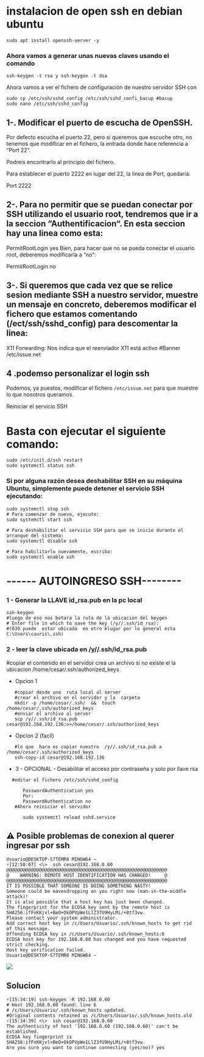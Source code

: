 [//]: # (Servidor ssh)
# instalacion de open ssh en debian ubuntu
 
```shell
sudo apt install openssh-server -y
```

### Ahora vamos a generar unas nuevas claves usando el comando 

```shell
ssh-keygen -t rsa y ssh-keygen -t dsa
```

Ahora vamos a ver el fichero de configuración de nuestro servidor SSH con

```shell
sudo cp /etc/ssh/sshd_config /etc/ssh/sshd_confi_bacup #bacup
sudo nano /etc/ssh/sshd_config

```





## 1-. Modificar el puerto de escucha de OpenSSH.

Por defecto escucha el puerto 22, pero si queremos que escuche otro, no tenemos que modificar en el fichero, la entrada donde hace referencia 
 a “Port 22“.

Podreis encontrarlo al principio del fichero.

Para establecer el puerto 2222 en lugar del 22, la linea de Port, quedaria:

Port 2222

## 2-. Para no permitir que se puedan conectar por SSH utilizando el usuario root, tendremos que ir a la seccion “Authentificacion“. En esta seccion hay una linea como esta:

 PermitRootLogin yes
Bien, para hacer que no se pueda conectar el usuario root, deberemos modificarla a “no“:

PermitRootLogin no

## 3-. Si queremos que cada vez que se relice sesion mediante SSH a nuestro servidor, muestre un mensaje en concreto, deberemos modificar el fichero que estamos comentando (/ect/ssh/sshd_config) para descomentar la linea:

X11 Forwarding: Nos indica que el reenviador X11 está activo
#Banner /etc/issue.net

## 4 .podemso personalizar el login ssh
Podemos, ya puestos, modificar el fichero `/etc/issue.net` para que muestre lo que nosotros queramos.

Reiniciar el servicio SSH

# Basta con ejecutar el siguiente comando:

```shell
sudo /etc/init.d/ssh restart
sudo systemctl status ssh
```
                                                                                                                                                 


### Si por alguna razón desea deshabilitar SSH en su máquina Ubuntu, simplemente puede detener el servicio SSH ejecutando:

```shell
sudo systemctl stop ssh
# Para comenzar de nuevo, ejecute:
sudo systemctl start ssh

# Para deshabilitar el servicio SSH para que se inicie durante el arranque del sistema:
sudo systemctl disable ssh

# Para habilitarlo nuevamente, escriba:
sudo systemctl enable ssh
```


# ------ AUTOINGRESO SSH--------

### 1 -  Generar la LLAVE id_rsa.pub en la pc  local

```shell
ssh-keygen
#luego de eso nos botara la ruta de la ubicacion del keygen
# Enter file in which to save the key (/y//.ssh/id_rsa):
#(OJO puede  estar ubicada  en otro klugar por lo general esta C:\Users\cauris\.ssh)
```


### 2  -  leer la clave ubicada en /y//.ssh/id_rsa.pub
   #copiar el contenido en el servidor crea un archivo si no existe el la ubicacion /home/cesar/.ssh/authorized_keys


 - Opcion 1
   
```shell
   #copiar desde una  ruta local al server
   #crear el archivo en el servidor y la  carpeta
   mkdir -p /home/cesar/.ssh/  &&  touch /home/cesar/.ssh/authorized_keys
   #enviar el archivo al server
   scp /y//.ssh/id_rsa.pub cesar@192.168.192.136:>>/home/cesar/.ssh/authorized_keys
```

- Opcion 2 (facil)
```shell
   #lo que  hara es copiar nuestro  /y//.ssh/id_rsa.pub a /home/cesar/.ssh/authorized_keys
   ssh-copy-id cesar@192.168.192.136
```



- 3 - OPCIONAL - Desabilitar el acceso por contraseña y solo por llave rsa
 
```shell
  #editar el fichero /etc/ssh/sshd_config

      PasswordAuthentication yes
      Por:
      PasswordAuthentication no
   #Ahora reiniciar el servidor

      sudo systemctl reload sshd.service
```


## ⚠ Posible problemas de conexion al querer ingresar por ssh

```shell
Usuario@DESKTOP-S7TEMR0 MINGW64 ~
⚡[12:58:07] <\>  ssh cesar@192.168.0.60
@@@@@@@@@@@@@@@@@@@@@@@@@@@@@@@@@@@@@@@@@@@@@@@@@@@@@@@@@@@
@    WARNING: REMOTE HOST IDENTIFICATION HAS CHANGED!     @
@@@@@@@@@@@@@@@@@@@@@@@@@@@@@@@@@@@@@@@@@@@@@@@@@@@@@@@@@@@
IT IS POSSIBLE THAT SOMEONE IS DOING SOMETHING NASTY!
Someone could be eavesdropping on you right now (man-in-the-middle attack)!
It is also possible that a host key has just been changed.
The fingerprint for the ECDSA key sent by the remote host is
SHA256:ifFnKKjvl+BeO+OkOPVpWe1LlZ3fU9HyLMi/+8tf3vw.
Please contact your system administrator.
Add correct host key in /c/Users/Usuario/.ssh/known_hosts to get rid of this message.
Offending ECDSA key in /c/Users/Usuario/.ssh/known_hosts:6
ECDSA host key for 192.168.0.60 has changed and you have requested strict checking.
Host key verification failed.
Usuario@DESKTOP-S7TEMR0 MINGW64 ~
```

![](https://i.imgur.com/dniqljD.png)

## Solucion

```shell
⚡[15:34:19] ssh-keygen -R 192.168.0.60
# Host 192.168.0.60 found: line 6
# /c/Users/Usuario/.ssh/known_hosts updated.
#Original contents retained as /c/Users/Usuario/.ssh/known_hosts.old
⚡[15:34:39] <\>  ssh cesar@192.168.0.60
The authenticity of host '192.168.0.60 (192.168.0.60)' can't be established.
ECDSA key fingerprint is SHA256:ifFnKKjvl+BeO+OkOPVpWe1LlZ3fU9HyLMi/+8tf3vw.
Are you sure you want to continue connecting (yes/no)? yes
```
